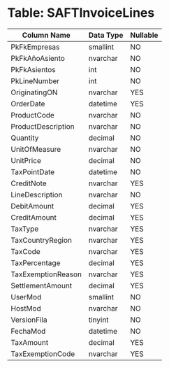 # Table: SAFTInvoiceLines

| Column Name | Data Type | Nullable |
|-------------|-----------|----------|
| PkFkEmpresas | smallint | NO |
| PkFkAñoAsiento | nvarchar | NO |
| PkFkAsientos | int | NO |
| PkLineNumber | int | NO |
| OriginatingON | nvarchar | YES |
| OrderDate | datetime | YES |
| ProductCode | nvarchar | NO |
| ProductDescription | nvarchar | NO |
| Quantity | decimal | NO |
| UnitOfMeasure | nvarchar | NO |
| UnitPrice | decimal | NO |
| TaxPointDate | datetime | NO |
| CreditNote | nvarchar | YES |
| LineDescription | nvarchar | NO |
| DebitAmount | decimal | YES |
| CreditAmount | decimal | YES |
| TaxType | nvarchar | YES |
| TaxCountryRegion | nvarchar | YES |
| TaxCode | nvarchar | YES |
| TaxPercentage | decimal | YES |
| TaxExemptionReason | nvarchar | YES |
| SettlementAmount | decimal | YES |
| UserMod | smallint | NO |
| HostMod | nvarchar | NO |
| VersionFila | tinyint | NO |
| FechaMod | datetime | NO |
| TaxAmount | decimal | YES |
| TaxExemptionCode | nvarchar | YES |
